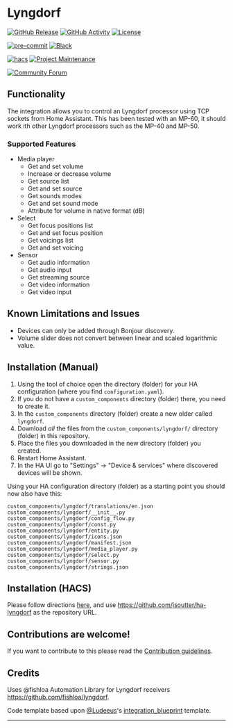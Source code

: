 # Lyngdorf

[![GitHub Release][releases-shield]][releases]
[![GitHub Activity][commits-shield]][commits]
[![License][license-shield]](LICENSE)

[![pre-commit][pre-commit-shield]][pre-commit]
[![Black][black-shield]][black]

[![hacs][hacsbadge]][hacs]
[![Project Maintenance][maintenance-shield]][user_profile]

[![Community Forum][forum-shield]][forum]

## Functionality

The integration allows you to control an Lyngdorf processor using TCP sockets from Home Assistant. This has been tested with an MP-60, it should work ith other Lyngdorf processors such as the MP-40 and MP-50.

### Supported Features

- Media player
  - Get and set volume
  - Increase or decrease volume
  - Get source list
  - Get and set source
  - Get sounds modes
  - Get and set sound mode
  - Attribute for volume in native format (dB)
- Select
  - Get focus positions list
  - Get and set focus position
  - Get voicings list
  - Get and set voicing
- Sensor
  - Get audio information
  - Get audio input
  - Get streaming source
  - Get video information
  - Get video input

## Known Limitations and Issues

- Devices can only be added through Bonjour discovery.
- Volume slider does not convert between linear and scaled logarithmic value.

## Installation (Manual)

1. Using the tool of choice open the directory (folder) for your HA configuration (where you find `configuration.yaml`).
1. If you do not have a `custom_components` directory (folder) there, you need to create it.
1. In the `custom_components` directory (folder) create a new older called `lyngdorf`.
1. Download _all_ the files from the `custom_components/lyngdorf/` directory (folder) in this repository.
1. Place the files you downloaded in the new directory (folder) you created.
1. Restart Home Assistant.
1. In the HA UI go to "Settings" -> "Device & services" where  discovered devices will be shown.

Using your HA configuration directory (folder) as a starting point you should now also have this:

```text
custom_components/lyngdorf/translations/en.json
custom_components/lyngdorf/__init__.py
custom_components/lyngdorf/config_flow.py
custom_components/lyngdorf/const.py
custom_components/lyngdorf/entity.py
custom_components/lyngdorf/icons.json
custom_components/lyngdorf/manifest.json
custom_components/lyngdorf/media_player.py
custom_components/lyngdorf/select.py
custom_components/lyngdorf/sensor.py
custom_components/lyngdorf/strings.json
```

## Installation (HACS)

Please follow directions [here](https://hacs.xyz/docs/faq/custom_repositories/), and use https://github.com/jsoutter/ha-lyngdorf as the repository URL.

## Contributions are welcome!

If you want to contribute to this please read the [Contribution guidelines](CONTRIBUTING.md).

## Credits

Uses @fishloa Automation Library for Lyngdorf receivers https://github.com/fishloa/lyngdorf.

Code template based upon [@Ludeeus](https://github.com/ludeeus)'s [integration_blueprint][integration_blueprint] template.

---

[integration_blueprint]: https://github.com/custom-components/integration_blueprint
[black]: https://github.com/psf/black
[black-shield]: https://img.shields.io/badge/code%20style-black-000000.svg?style=for-the-badge
[commits-shield]: https://img.shields.io/github/commit-activity/y/jsoutter/ha-lyngdorf.svg?style=for-the-badge
[commits]: https://github.com/jsoutter/ha-lyngdorf/commits/main
[hacs]: https://hacs.xyz
[hacsbadge]: https://img.shields.io/badge/HACS-Custom-orange.svg?style=for-the-badge
[forum-shield]: https://img.shields.io/badge/community-forum-brightgreen.svg?style=for-the-badge
[forum]: https://community.home-assistant.io/
[license-shield]: https://img.shields.io/github/license/jsoutter/ha-lyngdorf.svg?style=for-the-badge
[maintenance-shield]: https://img.shields.io/badge/maintainer-%40jsoutter-blue.svg?style=for-the-badge
[pre-commit]: https://github.com/pre-commit/pre-commit
[pre-commit-shield]: https://img.shields.io/badge/pre--commit-enabled-brightgreen?style=for-the-badge
[releases-shield]: https://img.shields.io/github/release/jsoutter/ha-lyngdorf.svg?style=for-the-badge
[releases]: https://github.com/jsoutter/ha-lyngdorf/releases
[user_profile]: https://github.com/jsoutter

